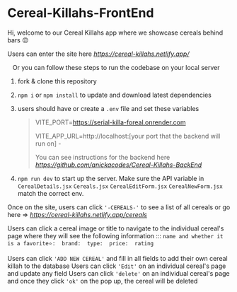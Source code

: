 # Cereal-Killahs-FrontEnd

Hi, welcome to our Cereal Killahs app where we showcase cereals behind bars 🙃

Users can enter the site here _https://cereal-killahs.netlify.app/_ 

&nbsp;&nbsp;&nbsp;Or you can follow these steps to run the codebase on your local server
1. fork & clone this repository
2. `npm i` or `npm install` to update and download latest dependencies
3. users should have or create a `.env` file and set these variables
   
   >VITE_PORT=https://serial-killa-foreal.onrender.com
   >
   >VITE_APP_URL=http://localhost:[your port that the backend will run on] -
   >
   >You can see instructions for the backend here _https://github.com/anickacodes/Cereal-Killahs-BackEnd_
   >
4. `npm run dev` to start up the server. Make sure the API variable in `CerealDetails.jsx` `Cereals.jsx` `CerealEditForm.jsx` `CerealNewForm.jsx` match the correct env. 

Once on the site, users can click `'-CEREALS-'` to see a list of all cereals or go here => _https://cereal-killahs.netlify.app/cereals_

Users can click a cereal image or title to navigate to the individual cereal's page where they will see the following information ::: 
`name and whether it is a favorite⭐️: 
brand: 
type: 
price: 
rating`

Users can click `'ADD NEW CEREAL'` and fill in all fields to add their own cereal killah to the database
Users can click `'Edit'` on an individual cereal's page and update any field
Users can click `'delete'` on an individual cereal's page and once they click `'ok'` on the pop up, the cereal will be deleted

